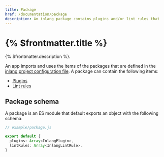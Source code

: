 ```yaml
---
title: Package
href: /documentation/package
description: An inlang package contains plugins and/or lint rules that are imported by inlang apps.
---
```


# {% $frontmatter.title %}

{% $frontmatter.description %}. 

An app imports and uses the items of the packages that are defined in the [inlang project configuration file](/documentation/project#project-configuration-file-schema). A package can contain the following items:

- [Plugins](/documentation/plugin)
- [Lint rules](/documentation/lint-rule)

<!-- TODO visualization of a package that contains N items -->

## Package schema

A package is an ES module that default exports an object with the following schema: 

```ts
// example/package.js

export default {
  plugins: Array<InlangPlugin>,
  lintRules: Array<InlangLintRule>,
}
```

